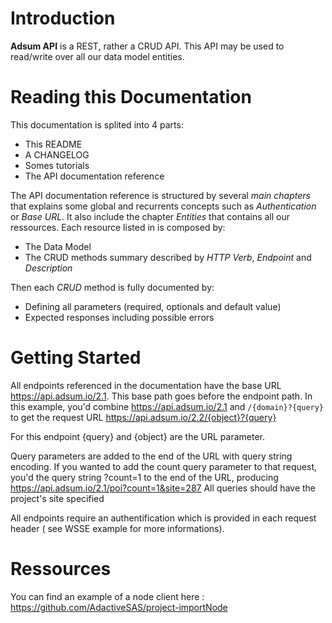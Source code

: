 # Introduction

**Adsum API** is a REST, rather a CRUD API. This API may be used to read/write over all our data model entities.

# Reading this Documentation

This documentation is splited into 4 parts:

* This README
* A CHANGELOG
* Somes tutorials
* The API documentation reference

The API documentation reference is structured by several *main chapters* that explains some global and recurrents concepts such as *Authentication* or *Base URL*. It also include the chapter *Entities* that contains all our ressources. Each resource listed in is composed by:

* The Data Model
* The CRUD methods summary described by *HTTP Verb*, *Endpoint* and *Description*

Then each *CRUD* method is fully documented by:

* Defining all parameters (required, optionals and default value)
* Expected responses including possible errors

# Getting Started

All endpoints referenced in the documentation have the base URL https://api.adsum.io/2.1. This base path goes before the endpoint path. In this example, you'd combine https://api.adsum.io/2.1 and `/{domain}?{query}` to get the request URL https://api.adsum.io/2.2/{object}?{query}

For this endpoint {query} and {object} are the URL parameter.

Query parameters are added to the end of the URL with query string encoding. If you wanted to add the count query parameter to that request, you'd the query string ?count=1 to the end of the URL, producing https://api.adsum.io/2.1/poi?count=1&site=287
All queries should have the project's site specified

All endpoints require an authentification which is provided in each request header ( see WSSE example for more informations).

# Ressources

You can find an example of a node client here : https://github.com/AdactiveSAS/project-importNode
